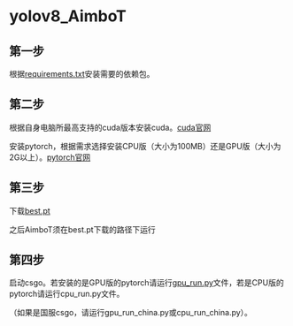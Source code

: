 # yolov8_AimboT

## 第一步
根据[requirements.txt](https://github.com/litterqi/yolov8_AimboT/blob/main/requirements.txt)安装需要的依赖包。

## 第二步
根据自身电脑所最高支持的cuda版本安装cuda。[cuda官网](https://developer.nvidia.com/cuda-toolkit)

安装pytorch，根据需求选择安装CPU版（大小为100MB）还是GPU版（大小为2G以上）。[pytorch官网](https://pytorch.org/)

## 第三步
下载[best.pt](https://github.com/litterqi/yolov8_AimboT/blob/main/best.pt)

之后AimboT须在best.pt下载的路径下运行

## 第四步
启动csgo。若安装的是GPU版的pytorch请运行[gpu_run.py](https://github.com/litterqi/yolov8_AimboT/blob/main/runs/gpu_run.py)文件，若是CPU版的pytorch请运行cpu_run.py文件。

（如果是国服csgo，请运行gpu_run_china.py或cpu_run_china.py）。
